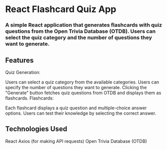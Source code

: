 <H1>React Flashcard Quiz App</H1>

<H3>A simple React application that generates flashcards with quiz questions from the Open Trivia Database (OTDB). Users can select the quiz category and the number of questions they want to generate.</H3>

## Features
Quiz Generation:

Users can select a quiz category from the available categories.
Users can specify the number of questions they want to generate.
Clicking the "Generate" button fetches quiz questions from OTDB and displays them as flashcards.
Flashcards:

Each flashcard displays a quiz question and multiple-choice answer options.
Users can test their knowledge by selecting the correct answer.

## Technologies Used
React
Axios (for making API requests)
Open Trivia Database (OTDB)